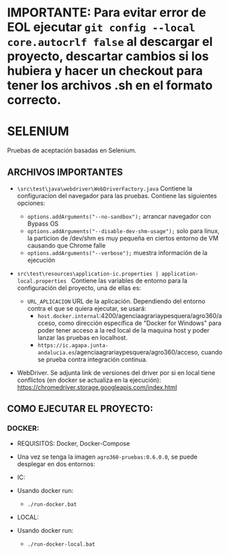 # IMPORTANTE: Para evitar error de EOL ejecutar `git config --local core.autocrlf false` al descargar el proyecto, descartar cambios si los hubiera y hacer un checkout para tener los archivos .sh en el formato correcto.

# SELENIUM

Pruebas de aceptación basadas en Selenium.

## ARCHIVOS IMPORTANTES
* `\src\test\java\webdriver\WebDriverFactory.java` 
	Contiene la configuracion del navegador para las pruebas. Contiene las siguientes opciones:
	-	`options.addArguments("--no-sandbox");` arrancar navegador con Bypass OS
	-	`options.addArguments("--disable-dev-shm-usage");` solo para linux, la particion de /dev/shm es muy pequeña en ciertos entorno de VM causando que Chrome falle
	-	`options.addArguments("--verbose");` muestra información de la ejecución

* `src\test\resources\application-ic.properties | application-local.properties ` 
	Contiene las variables de entorno para la configuración del proyecto, una de ellas es:
	-	`URL_APLICACION` URL de la aplicación. Dependiendo del entorno contra el que se quiera ejecutar, se usará:
		- `host.docker.internal`:4200/agenciaagrariaypesquera/agro360/acceso, como dirección específica de "Docker for Windows" para poder tener acceso a la red local de la maquina host y poder lanzar las pruebas en localhost.
		- `https://ic.agapa.junta-andalucia.es`/agenciaagrariaypesquera/agro360/acceso, cuando se prueba contra integración continua.

* WebDriver. Se adjunta link de versiones del driver por si en local tiene conflictos (en docker se actualiza en la ejecución): https://chromedriver.storage.googleapis.com/index.html

## COMO EJECUTAR EL PROYECTO:
### DOCKER:
* REQUISITOS: Docker, Docker-Compose

* Una vez se tenga la imagen `agro360-pruebas:0.6.0.0`, se puede desplegar en dos entornos:
* IC:
* 	Usando docker run:
	- `./run-docker.bat`

* LOCAL:
* 	Usando docker run: 
	- `./run-docker-local.bat`
